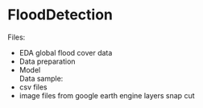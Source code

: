 # FloodDetection
Files:
- EDA global flood cover data
- Data preparation
- Model <br />
Data sample:
- csv files
- image files from google earth engine layers snap cut
